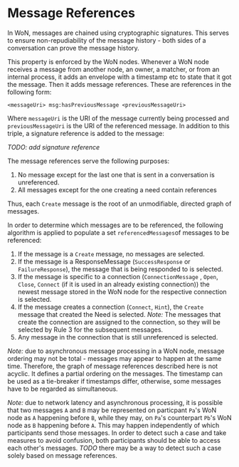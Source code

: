 # Message References
In WoN, messages are chained using cryptographic signatures. This serves 
to ensure non-repudiability of the message history - both sides of a conversation 
can prove the message history. 
  
This property is enforced by the WoN nodes. Whenever a WoN node receives 
a message from another node, an owner, a matcher, or from an internal 
process, it adds an envelope with a timestamp etc to state that it got the 
message. Then it adds message references. These are references in the following form:
```
<messageUri> msg:hasPreviousMessage <previousMessageUri>
```
Where `messageUri` is the URI of the message currently being processed and 
```previousMessageUri``` is the URI of the referenced message. 
In addition to this triple, a signature reference is added to the message:

*TODO: add signature reference*

The message references serve the following purposes:
1. No message except for the last one that is sent in a conversation is 
unreferenced.
2. All messages except for the one creating a need contain references

Thus, each `Create` message is the root of an unmodifiable, directed graph
of messages.

In order to determine which messages are to be referenced, the following 
algorithm is applied to populate a set `referencedMessages`of messages 
to be referenced: 
1. If the message is a `Create` message, no messages are selected.
2. If the message is a ResponseMessage (`SuccessResponse` or `FailureResponse`), 
the message that is being responded to is selected.
3. If the message is specific to a connection (`ConnectionMessage` , 
`Open`, `Close`, `Connect` (if it is used in an already existing connection)) 
the newest message stored in the WoN node for the respective connection 
is selected.
4. If the message creates a connection (`Connect`, `Hint`), the `Create`
message that created the Need is selected. *Note:* The messages that create 
the connection are assigned to the connection, so they will be selected
by Rule 3 for the subsequent messages.
5. Any message in the connection that is still unreferenced is selected.

*Note:* due to asynchronous message processing in a WoN node, message ordering 
may not be total - messages may appear to happen at the same time. Therefore,
the graph of message references described here is not acyclic. It defines 
a partial ordering on the messages. The timestamp can be used as a tie-breaker 
if timestamps differ, otherwise, some messages have to be regarded as simultaneous.
 
*Note:* due to network latency and asynchronous processing, it is possible that two 
messages `A` and `B` may be represented on particpant `Pa`'s WoN node as `A` 
happening before `B`, while they may, on `Pa`'s counterpart `Pb`'s WoN node 
as `B` happening before `A`. This may happen independently of which participants 
send those messages. In order to detect such a case and take measures to avoid
confusion, both participants should be able to access each other's messages.
*TODO* there may be a way to detect such a case solely based on message references. 




